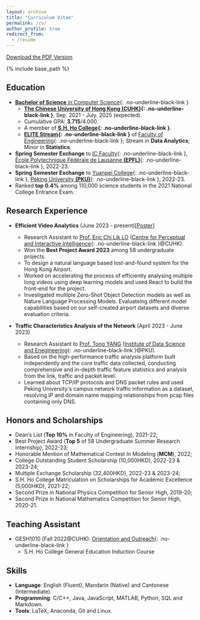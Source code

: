 ```yaml
---
layout: archive
title: "Curriculum Vitae"
permalink: /cv/
author_profile: true
redirect_from:
  - /resume
---
```


[Download the PDF Version](https://YanY-Henry.github.io/files/CV_YanYuhangHenry.pdf)


{% include base_path %} 

## Education

* [**Bachelor of Science** in Computer Science](https://www.cse.cuhk.edu.hk/academics/cscin/){: .no-underline-black-link }
  * **[The Chinese University of Hong Kong (CUHK)](https://www.cuhk.edu.hk/english/index.html){: .no-underline-black-link }**, Sep. 2021 - July. 2025 (expected).
  * Cumulative GPA: **3.715**/4.000.
  * A member of **[S.H. Ho College](https://www.shho.cuhk.edu.hk){: .no-underline-black-link }**.
  * **[ELITE Stream](https://www.erg.cuhk.edu.hk/erg/Elite){: .no-underline-black-link }** of [Faculty of Engineering](https://www.erg.cuhk.edu.hk/erg/){: .no-underline-black-link }; Stream in **Data Analytics**; Minor in **Statistics**.
* **Spring Semester Exchange** to [IC Faculty](https://www.epfl.ch/schools/ic/){: .no-underline-black-link }, [École Polytechnique Fédérale de Lausanne **(EPFL)**](https://www.epfl.ch/en/){: .no-underline-black-link }, 2022-23.
* **Spring Semester Exchange** to [Yuanpei College](https://yuanpei.pku.edu.cn/en/){: .no-underline-black-link }, [Peking University **(PKU)**](https://english.pku.edu.cn){: .no-underline-black-link }, 2022-23.
* Ranked **top 0.4%** among 110,000 science students in the 2021 National College Entrance Exam.


## Research Experience

* **Efficient Video Analytics** (June 2023 - present)[[Poster](https://YanY-Henry.github.io/files/SummerResearch2023_Poster.pdf)]
  * Research Assistant to [Prof. Eric Chi Lik LO](https://www.cse.cuhk.edu.hk/people/faculty/eric-chi-lik-lo/) ([Centre for Perceptual and Interactive Intelligence](https://www.cpii.hk){: .no-underline-black-link }@CUHK).
  * Won the **Best Project Award 2023** among 58 undergraduate projects.
  * To design a natural language based lost-and-found system for the Hong Kong Airport.
  * Worked on accelerating the process of efficiently analysing multiple long videos using deep learning models and used React to build the front-end for the project.
  * Investigated multiple Zero-Shot Object Detection models as well as Nature Language Processing Models. Evaluateing different model capabilities based on our self-created airport datasets and diverse evaluation criteria.

* **Traffic Characteristics Analysis of the Network** (April 2023 - June 2023)
  * Research Assistant to [Prof. Tong YANG](https://cs.pku.edu.cn/info/1176/3703.htm) ([Institute of Data Science and Enegineering](https://dse.pku.edu.cn){: .no-underline-black-link }@PKU).
  * Based on the high-performance traffic analysis platform built independently and the core traffic data collected, conducting comprehensive and in-depth traffic feature statistics and analysis from the link, traffic and packet level.
  * Learned about TCP/IP protocols and DNS packet rules and used Peking University's campus network traffic information as a dataset, resolving IP and domain name mapping relationships from pcap files containing only DNS.
 

<!--
## Working Experience

* **AIJobTech** (Oct. 2023 - present)
  * Participated in the establishment of the tech startup as CTO (Chief Technology Officer).
  * Hope to use AI technology for resume touch-ups, job matchings, and job search skills learning.
  * Full-stack development experience.
-->

## Honors and Scholarships

* Dean’s List (**Top 10%** in Faculty of Engineering), 2021-22;
* Best Project Award (**Top 5** of 58 Undergraduate Summer Research Internship), 2022-23;
* Honorable Mention of Mathematical Contest In Modeling (**MCM**), 2022;
* College Outstanding Student Scholarship (10,000HKD), 2022-23 & 2023-24;
* Multiple Exchange Scholarship (32,400HKD), 2022-23 & 2023-24;
* S.H. Ho College Matriculation on Scholarships for Academic Excellence (5,000HKD), 2021-22;
* Second Prize in National Physics Competition for Senior High, 2019-20;
* Second Prize in National Mathematics Competition for Senior High, 2020-21.

## Teaching Assistant

* GESH1010 (Fall 2022@CUHK): [Orientation and Outreach](https://www.shho.cuhk.edu.hk/general-education/induction-course-1010/overview/){: .no-underline-black-link }
  * S.H. Ho College General Education Induction Course
 

## Skills
* **Language**: English (Fluent), Mandarin (Native) and Cantonese (Intermediate).
* **Programming**:  C/C++, Java, JavaScript, MATLAB, Python, SQL and Markdown.
* **Tools**: LaTeX, Anaconda, Git and Linux.
